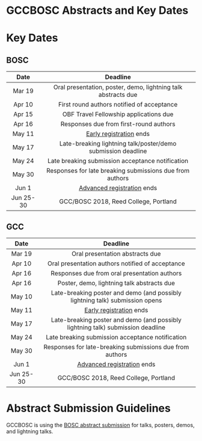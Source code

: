 <slot name="events/gccbosc2018/header" />

# GCCBOSC Abstracts and Key Dates

# Key Dates

## BOSC

| Date| Deadline |
| :----: | :----: |
| Mar 19 | Oral presentation, poster, demo, lightning talk abstracts due |
| Apr 10 | First round authors notified of acceptance |
| Apr 15 | OBF Travel Fellowship applications due |
| Apr 16 | Responses due from first-round authors |
| May 11 | [Early registration](/src/events/gccbosc2018/register/index.md) ends |
| May 17 | Late-breaking lightning talk/poster/demo submission deadline |
| May 24 | Late breaking submission acceptance notification |
| May 30 | Responses for late breaking submissions due from authors |
| Jun 1 | [Advanced registration](/src/events/gccbosc2018/register/index.md) ends |
| Jun 25-30 | GCC/BOSC 2018, Reed College, Portland |

## GCC

| Date | Deadline |
| :----: | :----: |
| Mar 19 | Oral presentation abstracts due |
| Apr 10 | Oral presentation authors notified of acceptance |
| Apr 16 | Responses due from oral presentation authors |
| Apr 16 | Poster, demo, lightning talk abstracts due |
| May 10 | Late-breaking poster and demo (and possibly lightning talk) submission opens |
| May 11 | [Early registration](/src/events/gccbosc2018/register/index.md) ends |
| May 17 | Late-breaking poster and demo (and possibly lightning talk) submission deadline |
| May 24 | Late breaking submission acceptance notification |
| May 30 | Responses for late-breaking submissions due from authors |
| Jun 1 | [Advanced registration](/src/events/gccbosc2018/register/index.md) ends |
| Jun 25-30 | GCC/BOSC 2018, Reed College, Portland |

# Abstract Submission Guidelines

GCCBOSC is using the [BOSC abstract submission](https://www.open-bio.org/wiki/BOSC_Abstract_Submission) for talks, posters, demos, and lightning talks.

